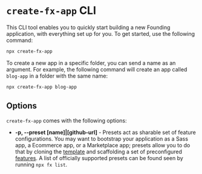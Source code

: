 # `create-fx-app` CLI

This CLI tool enables you to quickly start building a new Founding application, with everything set up for you. To get started, use the following command:

```bash
npx create-fx-app
```

To create a new app in a specific folder, you can send a name as an argument. For example, the following command will create an app called `blog-app` in a folder with the same name:

```bash
npx create-fx-app blog-app
```

## Options

`create-fx-app` comes with the following options:

- **-p, --preset [name]|[github-url]** - Presets act as sharable set of feature configurations. You may want to bootstrap your application as a Sass app, a Ecommerce app, or a Marketplace app; presets allow you to do that by cloning the [template](https://github.com/FoundingHQ/fx-template/tree/main) and scaffolding a set of preconfigured [features](https://github.com/FoundingHQ/fx/tree/main/packages/fx/templates/features). A list of officially supported presets can be found seen by running `npx fx list`.
